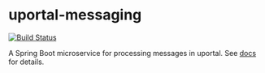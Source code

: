 # uportal-messaging

[![Build Status](https://travis-ci.org/UW-Madison-DoIT/uportal-messaging.svg?branch=master)](https://travis-ci.org/UW-Madison-DoIT/uportal-messaging)

A Spring Boot microservice for processing messages in uportal. See [docs](https://uw-madison-doit.github.io/uportal-messaging/) for details.
